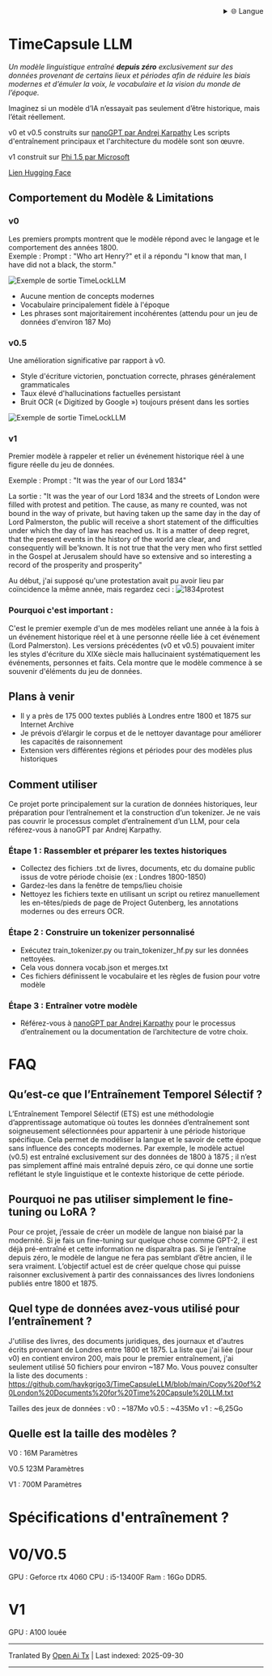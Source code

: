 
<div align="right">
  <details>
    <summary >🌐 Langue</summary>
    <div>
      <div align="center">
        <a href="https://openaitx.github.io/view.html?user=haykgrigo3&project=TimeCapsuleLLM&lang=en">English</a>
        | <a href="https://openaitx.github.io/view.html?user=haykgrigo3&project=TimeCapsuleLLM&lang=zh-CN">简体中文</a>
        | <a href="#" title="Coming soon">繁體中文 (à venir)</a> |
        | <a href="https://openaitx.github.io/view.html?user=haykgrigo3&project=TimeCapsuleLLM&lang=ja">日本語</a>
        | <a href="https://openaitx.github.io/view.html?user=haykgrigo3&project=TimeCapsuleLLM&lang=ko">한국어</a>
        | <a href="#" title="Coming soon">हिन्दी (à venir)</a> |
        | <a href="#" title="Coming soon">ไทย (à venir)</a> |
        | <a href="#" title="Coming soon">Français (à venir)</a>
        | <a href="#" title="Coming soon">Deutsch (à venir)</a>
        | <a href="#" title="Coming soon">Español (à venir)</a>
        | <a href="#" title="Coming soon">Italiano (à venir)</a>
        | <a href="#" title="Coming soon">Русский (à venir)</a>
        | <a href="#" title="Coming soon">Português (à venir)</a>
        | <a href="#" title="Coming soon">Nederlands (à venir)</a>
        | <a href="#" title="Coming soon">Polski (à venir)</a>
        | <a href="#" title="Coming soon">العربية (à venir)</a>
        | <a href="#" title="Coming soon">فارسی (à venir)</a>
        | <a href="#" title="Coming soon">Türkçe (à venir)</a>
        | <a href="#" title="Coming soon">Tiếng Việt (à venir)</a>
        | <a href="#" title="Coming soon">Bahasa Indonesia (à venir)</a>

      </div>
    </div>
  </details>
</div>

# TimeCapsule LLM

*Un modèle linguistique entraîné **depuis zéro** exclusivement sur des données provenant de certains lieux et périodes afin de réduire les biais modernes et d’émuler la voix, le vocabulaire et la vision du monde de l’époque.*

Imaginez si un modèle d’IA n’essayait pas seulement d’être historique, mais l’était réellement.

v0 et v0.5 construits sur [nanoGPT par Andrej Karpathy](https://github.com/karpathy/nanoGPT) Les scripts d'entraînement principaux et l'architecture du modèle sont son œuvre. 

v1 construit sur [Phi 1.5 par Microsoft](https://huggingface.co/microsoft/phi-1_5)

[Lien Hugging Face](https://huggingface.co/haykgrigorian/TimeCapsuleLLM)


##  Comportement du Modèle & Limitations

### **v0**  

Les premiers prompts montrent que le modèle répond avec le langage et le comportement des années 1800.  
Exemple : Prompt : "Who art Henry?" et il a répondu "I know that man, I have did not a black, the storm." 

![Exemple de sortie TimeLockLLM](https://github.com/haykgrigo3/TimeCapsuleLLM/blob/main/london_1800_1850_v0/timelockllm_sample_output.png?raw=true)

- Aucune mention de concepts modernes  
- Vocabulaire principalement fidèle à l'époque  
- Les phrases sont majoritairement incohérentes (attendu pour un jeu de données d'environ 187 Mo)

### **v0.5** 

Une amélioration significative par rapport à v0.  
- Style d'écriture victorien, ponctuation correcte, phrases généralement grammaticales  
- Taux élevé d'hallucinations factuelles persistant  
- Bruit OCR (« Digitized by Google ») toujours présent dans les sorties

![Exemple de sortie TimeLockLLM](https://github.com/haykgrigo3/TimeCapsuleLLM/blob/main/london_1800_1875_v0.5/fellowcitizens.png?raw=true)

### **v1**

Premier modèle à rappeler et relier un événement historique réel à une figure réelle du jeu de données.

Exemple : Prompt : "It was the year of our Lord 1834" 

La sortie : "It was the year of our Lord 1834 and the streets of London were filled with protest and petition. The cause, as many re counted, was not bound in the way of private, but having taken up the same day in the day of Lord Palmerston, the public will receive a short statement of the difficulties under which the day of law has reached us. It is a matter of deep regret, that the present events in the history of the world are clear, and consequently will be'known. It is not true that the very men who first settled in the Gospel at Jerusalem should have so extensive and so interesting a record of the prosperity and prosperity" 

Au début, j'ai supposé qu'une protestation avait pu avoir lieu par coïncidence la même année, mais regardez ceci : ![1834protest](https://raw.githubusercontent.com/haykgrigo3/TimeCapsuleLLM/main/1834protest.png)

### Pourquoi c'est important :

C'est le premier exemple d'un de mes modèles reliant une année à la fois à un événement historique réel et à une personne réelle liée à cet événement (Lord Palmerston). Les versions précédentes (v0 et v0.5) pouvaient imiter les styles d'écriture du XIXe siècle mais hallucinaient systématiquement les événements, personnes et faits. Cela montre que le modèle commence à se souvenir d'éléments du jeu de données.

## Plans à venir 

- Il y a près de 175 000 textes publiés à Londres entre 1800 et 1875 sur Internet Archive 
- Je prévois d’élargir le corpus et de le nettoyer davantage pour améliorer les capacités de raisonnement
- Extension vers différentes régions et périodes pour des modèles plus historiques


## Comment utiliser

Ce projet porte principalement sur la curation de données historiques, leur préparation pour l’entraînement et la construction d’un tokenizer. Je ne vais pas couvrir le processus complet d’entraînement d’un LLM, pour cela référez-vous à nanoGPT par Andrej Karpathy.

### Étape 1 : Rassembler et préparer les textes historiques 

- Collectez des fichiers .txt de livres, documents, etc du domaine public issus de votre période choisie (ex : Londres 1800-1850) 
- Gardez-les dans la fenêtre de temps/lieu choisie  
- Nettoyez les fichiers texte en utilisant un script ou retirez manuellement les en-têtes/pieds de page de Project Gutenberg, les annotations modernes ou des erreurs OCR.

### Étape 2 : Construire un tokenizer personnalisé

- Exécutez train_tokenizer.py ou train_tokenizer_hf.py sur les données nettoyées.
- Cela vous donnera vocab.json et merges.txt
- Ces fichiers définissent le vocabulaire et les règles de fusion pour votre modèle

### Étape 3 : Entraîner votre modèle 

- Référez-vous à [nanoGPT par Andrej Karpathy](https://github.com/karpathy/nanoGPT) pour le processus d’entraînement ou la documentation de l’architecture de votre choix.

# FAQ

## Qu’est-ce que l’Entraînement Temporel Sélectif ?

L’Entraînement Temporel Sélectif (ETS) est une méthodologie d’apprentissage automatique où toutes les données d’entraînement sont soigneusement sélectionnées pour appartenir à une période historique spécifique. Cela permet de modéliser la langue et le savoir de cette époque sans influence des concepts modernes. Par exemple, le modèle actuel (v0.5) est entraîné exclusivement sur des données de 1800 à 1875 ; il n’est pas simplement affiné mais entraîné depuis zéro, ce qui donne une sortie reflétant le style linguistique et le contexte historique de cette période.

## Pourquoi ne pas utiliser simplement le fine-tuning ou LoRA ?

Pour ce projet, j’essaie de créer un modèle de langue non biaisé par la modernité. Si je fais un fine-tuning sur quelque chose comme GPT-2, il est déjà pré-entraîné et cette information ne disparaîtra pas. Si je l’entraîne depuis zéro, le modèle de langue ne fera pas semblant d’être ancien, il le sera vraiment. L’objectif actuel est de créer quelque chose qui puisse raisonner exclusivement à partir des connaissances des livres londoniens publiés entre 1800 et 1875.

## Quel type de données avez-vous utilisé pour l’entraînement ?

J'utilise des livres, des documents juridiques, des journaux et d'autres écrits provenant de Londres entre 1800 et 1875. La liste que j'ai liée (pour v0) en contient environ 200, mais pour le premier entraînement, j'ai seulement utilisé 50 fichiers pour environ ~187 Mo. Vous pouvez consulter la liste des documents :
https://github.com/haykgrigo3/TimeCapsuleLLM/blob/main/Copy%20of%20London%20Documents%20for%20Time%20Capsule%20LLM.txt

Tailles des jeux de données :
v0 : ~187Mo
v0.5 : ~435Mo
v1 : ~6,25Go

## Quelle est la taille des modèles ?

V0 : 16M Paramètres

V0.5 123M Paramètres

V1 : 700M Paramètres

# Spécifications d'entraînement ?

# V0/V0.5
GPU : Geforce rtx 4060
CPU : i5-13400F
Ram : 16Go DDR5.

# V1
GPU : A100 louée















---

Tranlated By [Open Ai Tx](https://github.com/OpenAiTx/OpenAiTx) | Last indexed: 2025-09-30

---